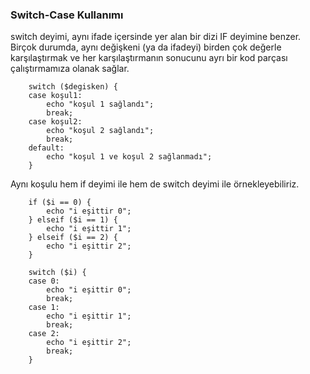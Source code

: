 ### Switch-Case Kullanımı

switch deyimi, aynı ifade içersinde yer alan bir dizi IF deyimine benzer.
Birçok durumda, aynı değişkeni (ya da ifadeyi) birden çok değerle karşılaştırmak ve her karşılaştırmanın sonucunu ayrı bir kod parçası çalıştırmamıza olanak sağlar.

```
    switch ($degisken) {
    case koşul1:
        echo "koşul 1 sağlandı";
        break;
    case koşul2:
        echo "koşul 2 sağlandı";
        break;
    default:
        echo "koşul 1 ve koşul 2 sağlanmadı";
    }
```

Aynı koşulu hem if deyimi ile hem de switch deyimi ile örnekleyebiliriz.

```
    if ($i == 0) {
        echo "i eşittir 0";
    } elseif ($i == 1) {
        echo "i eşittir 1";
    } elseif ($i == 2) {
        echo "i eşittir 2";
    }
    
    switch ($i) {
    case 0:
        echo "i eşittir 0";
        break;
    case 1:
        echo "i eşittir 1";
        break;
    case 2:
        echo "i eşittir 2";
        break;
    }
```